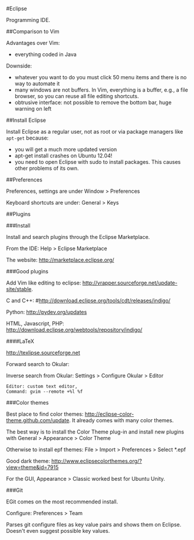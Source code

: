 #Eclipse

Programming IDE.

##Comparison to Vim

Advantages over Vim:

- everything coded in Java

Downside:

- whatever you want to do you must click 50 menu items and there is no way to automate it
- many windows are not buffers. In Vim, everything is a buffer, e.g., a file browser, so you can reuse all file editing shortcuts.
- obtrusive interface: not possible to remove the bottom bar, huge warning on left

##Install Eclipse

Install Eclipse as a regular user, not as root or via package managers like `apt-get` because:

- you will get a much more updated version
- apt-get install crashes on Ubuntu 12.04!
- you need to open Eclipse with sudo to install packages. This causes other problems of its own.

##Preferences

Preferences, settings are under Window > Preferences

Keyboard shortcuts are under: General > Keys

##Plugins

###Install

Install and search plugins through the Eclipse Marketplace.

From the IDE: Help > Eclipse Marketplace

The website: <http://marketplace.eclipse.org/>

###Good plugins

Add Vim like editing to eclipse: <http://vrapper.sourceforge.net/update-site/stable>.

C and C++: #http://download.eclipse.org/tools/cdt/releases/indigo/

Python: <http://pydev.org/updates>

HTML, Javascript, PHP: <http://download.eclipse.org/webtools/repository/indigo/>

####LaTeX

<http://texlipse.sourceforge.net>

Forward search to Okular:

Inverse search from Okular: Settings > Configure Okular > Editor

    Editor: custom text editor,
    Command: gvim --remote +%l %f

###Color themes

Best place to find color themes: <http://eclipse-color-theme.github.com/update>. It already comes with many color themes.

The best way is to install the Color Theme plug-in and install new plugins with General > Appearance > Color Theme

Otherwise to install epf themes: File > Import > Preferences > Select *.epf

Good dark theme: <http://www.eclipsecolorthemes.org/?view=theme&id=7915>

For the GUI, Appearance > Classic worked best for Ubuntu Unity.

###Git

EGit comes on the most recommended install.

Configure: Preferences > Team

Parses git configure files as key value pairs and shows them on Eclipse. Doesn't even suggest possible key values.

